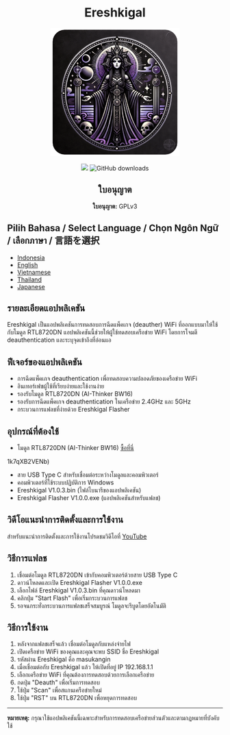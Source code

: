 <h1 align="center">Ereshkigal</h1>

<p align="center">
  <img src="icon.png" alt="Ereshkigal Icon" width="300" height="300" style="object-fit: cover;">
</p>

<p align="center">
  <a href="https://hits.seeyoufarm.com"><img src="https://hits.seeyoufarm.com/api/count/incr/badge.svg?url=https%3A%2F%2Fgithub.com%2FArifmaulanaazis%2FEreshkigal&count_bg=%2379C83D&title_bg=%23555555&icon=&icon_color=%23E7E7E7&title=Total+Viewer&edge_flat=false"/></a>
  <img src="https://img.shields.io/github/downloads/Arifmaulanaazis/Ereshkigal/total?style=flat-square" alt="GitHub downloads"/>
</p>

<h2 align="center">ใบอนุญาต</h2>
<p align="center"><strong>ใบอนุญาต:</strong> GPLv3</p>

## Pilih Bahasa / Select Language / Chọn Ngôn Ngữ / เลือกภาษา / 言語を選択
- [Indonesia](README.md)
- [English](README-English.md)
- [Vietnamese](README-Vietnam.md)
- [Thailand](README-Thailand.md)
- [Japanese](README-Japanese.md)


## รายละเอียดแอปพลิเคชัน
Ereshkigal เป็นแอปพลิเคชันการทดสอบการฉีดแพ็คเกจ (deauther) WiFi ที่ออกแบบมาให้ใช้กับโมดูล RTL8720DN แอปพลิเคชันนี้ช่วยให้ผู้ใช้ทดสอบเครือข่าย WiFi โดยการโจมตี deauthentication และระบุจุดเข้าถึงที่อ่อนแอ

## ฟีเจอร์ของแอปพลิเคชัน
- การฉีดแพ็คเกจ deauthentication เพื่อทดสอบความปลอดภัยของเครือข่าย WiFi
- อินเทอร์เฟซผู้ใช้ที่เรียบง่ายและใช้งานง่าย
- รองรับโมดูล RTL8720DN (AI-Thinker BW16)
- รองรับการฉีดแพ็คเกจ deauthentication ในเครือข่าย 2.4GHz และ 5GHz
- กระบวนการแฟลชที่ง่ายด้วย Ereshkigal Flasher

## อุปกรณ์ที่ต้องใช้
- โมดูล RTL8720DN (AI-Thinker BW16) [ซื้อที่นี่](https://tokopedia.link/1k7qXB2VENb)

1k7qXB2VENb)
- สาย USB Type C สำหรับเชื่อมต่อระหว่างโมดูลและคอมพิวเตอร์
- คอมพิวเตอร์ที่ใช้ระบบปฏิบัติการ Windows
- Ereshkigal V1.0.3.bin (ไฟล์ไบนารีของแอปพลิเคชัน)
- Ereshkigal Flasher V1.0.0.exe (แอปพลิเคชันสำหรับแฟลช)

## วิดีโอแนะนำการติดตั้งและการใช้งาน
สำหรับแนะนำการติดตั้งและการใช้งานโปรดชมวิดีโอที่ [YouTube](https://youtu.be/r1fH1nWJnAg)

## วิธีการแฟลช
1. เชื่อมต่อโมดูล RTL8720DN เข้ากับคอมพิวเตอร์ด้วยสาย USB Type C
2. ดาวน์โหลดและเปิด Ereshkigal Flasher V1.0.0.exe
3. เลือกไฟล์ Ereshkigal V1.0.3.bin ที่คุณดาวน์โหลดมา
4. คลิกปุ่ม "Start Flash" เพื่อเริ่มกระบวนการแฟลช
5. รอจนกระทั่งกระบวนการแฟลชเสร็จสมบูรณ์ โมดูลจะรีบูตโดยอัตโนมัติ

## วิธีการใช้งาน
1. หลังจากแฟลชเสร็จแล้ว เชื่อมต่อโมดูลกับแหล่งจ่ายไฟ
2. เปิดเครือข่าย WiFi ของคุณและคุณจะพบ SSID ชื่อ Ereshkigal
3. รหัสผ่าน Ereshkigal คือ masukangin
4. เมื่อเชื่อมต่อกับ Ereshkigal แล้ว ให้เปิดที่อยู่ IP 192.168.1.1
5. เลือกเครือข่าย WiFi ที่คุณต้องการทดสอบด้วยการเลือกเครือข่าย
6. กดปุ่ม "Deauth" เพื่อเริ่มการทดสอบ
7. ใช้ปุ่ม "Scan" เพื่อสแกนเครือข่ายใหม่
8. ใช้ปุ่ม "RST" บน RTL8720DN เพื่อหยุดการทดสอบ

---

**หมายเหตุ:** กรุณาใช้แอปพลิเคชันนี้เฉพาะสำหรับการทดสอบเครือข่ายส่วนตัวและตามกฎหมายที่บังคับใช้
